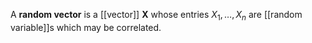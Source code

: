 A **random vector** is a [[vector]] $\mathbf{X}$ whose entries $X_1, \dots, X_n$ are [[random variable]]s which may be correlated.